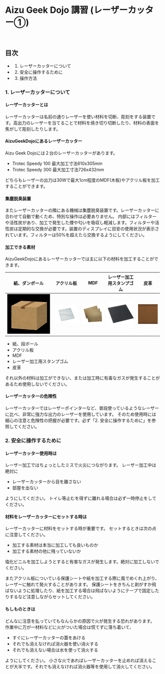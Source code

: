 
# Aizu Geek Dojo 講習 (レーザーカッター①)
 
## 目次

- 1.	レーザーカッターについて
- 2.	安全に操作するために
- 3.	操作方法
 
### 1. レーザーカッターについて

#### レーザーカッターとは
レーザーカッターは名前の通りレーザーを使い材料を切断、彫刻をする装置です。高出力のレーザーを当てることで材料を焼き切り切断したり、材料の表面を焦がして彫刻したりします。

#### AizuGeekDojoにあるレーザーカッター
Aizu Geek Dojoには２台のレーザーカッターがあります。
- Trotec Speedy 100
    最大加工寸法610x305mm
- Trotec Speedy 300
    最大加工寸法726x432mm

どちらもレーザーの出力は30Wで最大1cm程度のMDF(木板)やアクリル板を加工することができます。

#### 集塵脱臭装置
またレーザーカッターの隣にある機械は集塵脱臭装置です。レーザーカッターに合わせて自動で動くため、特別な操作は必要ありません。
内部にはフィルターや活性炭があり、加工で発生した煙や匂いを吸収し軽減します。フィルターや活性炭は定期的な交換が必要です。装置のディスプレイに目安の使用状況が表示されています。フィルターは50%を超えたら交換するようにしてください。

#### 加工できる素材
AizuGeekDojoにあるレーザーカッターでは主に以下の材料を加工することができます。

| 紙、ダンボール | アクリル板 | MDF | レーザー加工用スタンプゴム | 皮革 |
| :---------: | :-------:| :-----: | :--------------: | :-----: |
|![cardboard](./image/cardboard.jpg)|![acril](./image/acrylic.jpg)|![MDF](./image/mdf.jpg)|![gum](./image/gum.jpg)|![leather](./image/leather.jpg)|

- 紙、段ボール
- アクリル板
- MDF
- レーザー加工用スタンプゴム
- 皮革

それ以外の材料は加工ができない、または加工時に有毒なガスが発生することがあるため使用しないでください。

#### レーザーカッターの危険性
レーザーカッターではレーザーポインターなど、普段使っているようなレーザーに比べ、非常に強力な出力のレーザーを使用しています。
そのため使用時には細心の注意と危険性の把握が必要です。必ず「2. 安全に操作するために」を参照してください。
 
### 2. 安全に操作するために

#### レーザーカッター使用時は
レーザー加工ではちょっとしたミスで火災につながります。
レーザー加工中は絶対に
- レーザーカッターから目を離さない
- 部屋を出ない

ようにしてください。
トイレ等止むを得ずに離れる場合は必ず一時停止をしてください。


#### 材料をレーザーカッターにセットする時は
レーザーカッターに材料をセットする時が重要です。
セットするときは次の点に注意してください。
- 加工する素材は本当に加工しても良いものか
- 加工する素材の他に残っていないか

塩化ビニルを加工しようとすると有害なガスが発生します。絶対に加工しないでください。

またアクリル板についている保護シートや紙を加工する際に風でめくれ上がり、レーザーに触れて発火することがあります。
保護シートをきちんと剥がすか飛ばないように処理したり、紙を加工する場合は飛ばないようにテープで固定したりするなど注意しながらセットしてください。


#### もしものときは
どんなに注意を払っていてもなんらかの原因で火が発生する恐れがあります。
作業中に万が一材料などに火がついた場合は慌てずに落ち着いて、
- すぐにレーザーカッターの蓋をあける
- それでも消えなければ消火器を使い消火する
- それでも消えない場合は水を使って消火する

ようにしてください。
小さな火であればレーザーカッターを止めれば消えることが大半です。それでも消えなければ消火器等を使用して消火してください。